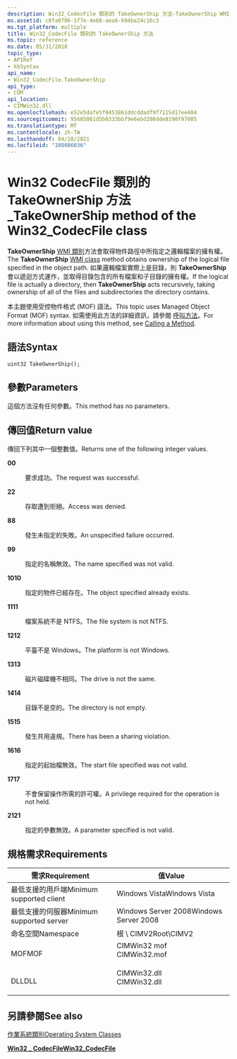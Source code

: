 ```yaml
---
description: Win32_CodecFile 類別的 TakeOwnerShip 方法-TakeOwnerShip WMI 類別方法會取得物件路徑中所指定之邏輯檔案的擁有權。
ms.assetid: c8fa0706-1f7e-4e68-aea6-694ba24c16c3
ms.tgt_platform: multiple
title: Win32_CodecFile 類別的 TakeOwnerShip 方法
ms.topic: reference
ms.date: 05/31/2018
topic_type:
- APIRef
- kbSyntax
api_name:
- Win32_CodecFile.TakeOwnerShip
api_type:
- COM
api_location:
- CIMWin32.dll
ms.openlocfilehash: e52e5dafe5f0453861ddcddadf9f7115d17ee404
ms.sourcegitcommit: 95685061d5b0333bbf9e6ebd208dde8190f97005
ms.translationtype: MT
ms.contentlocale: zh-TW
ms.lasthandoff: 04/28/2021
ms.locfileid: "108086036"
---
```

# <a name="takeownership-method-of-the-win32_codecfile-class"></a><span data-ttu-id="73e2d-103">Win32 CodecFile 類別的 TakeOwnerShip 方法 \_</span><span class="sxs-lookup"><span data-stu-id="73e2d-103">TakeOwnerShip method of the Win32\_CodecFile class</span></span>

<span data-ttu-id="73e2d-104">**TakeOwnerShip** [WMI 類別](/windows/desktop/WmiSdk/retrieving-a-class)方法會取得物件路徑中所指定之邏輯檔案的擁有權。</span><span class="sxs-lookup"><span data-stu-id="73e2d-104">The **TakeOwnerShip** [WMI class](/windows/desktop/WmiSdk/retrieving-a-class) method obtains ownership of the logical file specified in the object path.</span></span> <span data-ttu-id="73e2d-105">如果邏輯檔案實際上是目錄，則 **TakeOwnerShip** 會以遞迴方式運作，並取得目錄包含的所有檔案和子目錄的擁有權。</span><span class="sxs-lookup"><span data-stu-id="73e2d-105">If the logical file is actually a directory, then **TakeOwnerShip** acts recursively, taking ownership of all of the files and subdirectories the directory contains.</span></span>

<span data-ttu-id="73e2d-106">本主題使用受控物件格式 (MOF) 語法。</span><span class="sxs-lookup"><span data-stu-id="73e2d-106">This topic uses Managed Object Format (MOF) syntax.</span></span> <span data-ttu-id="73e2d-107">如需使用此方法的詳細資訊，請參閱 [呼叫方法](/windows/desktop/WmiSdk/calling-a-method)。</span><span class="sxs-lookup"><span data-stu-id="73e2d-107">For more information about using this method, see [Calling a Method](/windows/desktop/WmiSdk/calling-a-method).</span></span>

## <a name="syntax"></a><span data-ttu-id="73e2d-108">語法</span><span class="sxs-lookup"><span data-stu-id="73e2d-108">Syntax</span></span>


```mof
uint32 TakeOwnerShip();
```



## <a name="parameters"></a><span data-ttu-id="73e2d-109">參數</span><span class="sxs-lookup"><span data-stu-id="73e2d-109">Parameters</span></span>

<span data-ttu-id="73e2d-110">這個方法沒有任何參數。</span><span class="sxs-lookup"><span data-stu-id="73e2d-110">This method has no parameters.</span></span>

## <a name="return-value"></a><span data-ttu-id="73e2d-111">傳回值</span><span class="sxs-lookup"><span data-stu-id="73e2d-111">Return value</span></span>

<span data-ttu-id="73e2d-112">傳回下列其中一個整數值。</span><span class="sxs-lookup"><span data-stu-id="73e2d-112">Returns one of the following integer values.</span></span>

<dl> <dt>

<span data-ttu-id="73e2d-113">**0**</span><span class="sxs-lookup"><span data-stu-id="73e2d-113">**0**</span></span>
</dt> <dd>

<span data-ttu-id="73e2d-114">要求成功。</span><span class="sxs-lookup"><span data-stu-id="73e2d-114">The request was successful.</span></span>

</dd> <dt>

<span data-ttu-id="73e2d-115">**2**</span><span class="sxs-lookup"><span data-stu-id="73e2d-115">**2**</span></span>
</dt> <dd>

<span data-ttu-id="73e2d-116">存取遭到拒絕。</span><span class="sxs-lookup"><span data-stu-id="73e2d-116">Access was denied.</span></span>

</dd> <dt>

<span data-ttu-id="73e2d-117">**8**</span><span class="sxs-lookup"><span data-stu-id="73e2d-117">**8**</span></span>
</dt> <dd>

<span data-ttu-id="73e2d-118">發生未指定的失敗。</span><span class="sxs-lookup"><span data-stu-id="73e2d-118">An unspecified failure occurred.</span></span>

</dd> <dt>

<span data-ttu-id="73e2d-119">**9**</span><span class="sxs-lookup"><span data-stu-id="73e2d-119">**9**</span></span>
</dt> <dd>

<span data-ttu-id="73e2d-120">指定的名稱無效。</span><span class="sxs-lookup"><span data-stu-id="73e2d-120">The name specified was not valid.</span></span>

</dd> <dt>

<span data-ttu-id="73e2d-121">**10**</span><span class="sxs-lookup"><span data-stu-id="73e2d-121">**10**</span></span>
</dt> <dd>

<span data-ttu-id="73e2d-122">指定的物件已經存在。</span><span class="sxs-lookup"><span data-stu-id="73e2d-122">The object specified already exists.</span></span>

</dd> <dt>

<span data-ttu-id="73e2d-123">**11**</span><span class="sxs-lookup"><span data-stu-id="73e2d-123">**11**</span></span>
</dt> <dd>

<span data-ttu-id="73e2d-124">檔案系統不是 NTFS。</span><span class="sxs-lookup"><span data-stu-id="73e2d-124">The file system is not NTFS.</span></span>

</dd> <dt>

<span data-ttu-id="73e2d-125">**12**</span><span class="sxs-lookup"><span data-stu-id="73e2d-125">**12**</span></span>
</dt> <dd>

<span data-ttu-id="73e2d-126">平臺不是 Windows。</span><span class="sxs-lookup"><span data-stu-id="73e2d-126">The platform is not Windows.</span></span>

</dd> <dt>

<span data-ttu-id="73e2d-127">**13**</span><span class="sxs-lookup"><span data-stu-id="73e2d-127">**13**</span></span>
</dt> <dd>

<span data-ttu-id="73e2d-128">磁片磁碟機不相同。</span><span class="sxs-lookup"><span data-stu-id="73e2d-128">The drive is not the same.</span></span>

</dd> <dt>

<span data-ttu-id="73e2d-129">**14**</span><span class="sxs-lookup"><span data-stu-id="73e2d-129">**14**</span></span>
</dt> <dd>

<span data-ttu-id="73e2d-130">目錄不是空的。</span><span class="sxs-lookup"><span data-stu-id="73e2d-130">The directory is not empty.</span></span>

</dd> <dt>

<span data-ttu-id="73e2d-131">**15**</span><span class="sxs-lookup"><span data-stu-id="73e2d-131">**15**</span></span>
</dt> <dd>

<span data-ttu-id="73e2d-132">發生共用違規。</span><span class="sxs-lookup"><span data-stu-id="73e2d-132">There has been a sharing violation.</span></span>

</dd> <dt>

<span data-ttu-id="73e2d-133">**16**</span><span class="sxs-lookup"><span data-stu-id="73e2d-133">**16**</span></span>
</dt> <dd>

<span data-ttu-id="73e2d-134">指定的起始檔無效。</span><span class="sxs-lookup"><span data-stu-id="73e2d-134">The start file specified was not valid.</span></span>

</dd> <dt>

<span data-ttu-id="73e2d-135">**17**</span><span class="sxs-lookup"><span data-stu-id="73e2d-135">**17**</span></span>
</dt> <dd>

<span data-ttu-id="73e2d-136">不會保留操作所需的許可權。</span><span class="sxs-lookup"><span data-stu-id="73e2d-136">A privilege required for the operation is not held.</span></span>

</dd> <dt>

<span data-ttu-id="73e2d-137">**21**</span><span class="sxs-lookup"><span data-stu-id="73e2d-137">**21**</span></span>
</dt> <dd>

<span data-ttu-id="73e2d-138">指定的參數無效。</span><span class="sxs-lookup"><span data-stu-id="73e2d-138">A parameter specified is not valid.</span></span>

</dd> </dl>

## <a name="requirements"></a><span data-ttu-id="73e2d-139">規格需求</span><span class="sxs-lookup"><span data-stu-id="73e2d-139">Requirements</span></span>



| <span data-ttu-id="73e2d-140">需求</span><span class="sxs-lookup"><span data-stu-id="73e2d-140">Requirement</span></span> | <span data-ttu-id="73e2d-141">值</span><span class="sxs-lookup"><span data-stu-id="73e2d-141">Value</span></span> |
|-------------------------------------|-----------------------------------------------------------------------------------------|
| <span data-ttu-id="73e2d-142">最低支援的用戶端</span><span class="sxs-lookup"><span data-stu-id="73e2d-142">Minimum supported client</span></span><br/> | <span data-ttu-id="73e2d-143">Windows Vista</span><span class="sxs-lookup"><span data-stu-id="73e2d-143">Windows Vista</span></span><br/>                                                                |
| <span data-ttu-id="73e2d-144">最低支援的伺服器</span><span class="sxs-lookup"><span data-stu-id="73e2d-144">Minimum supported server</span></span><br/> | <span data-ttu-id="73e2d-145">Windows Server 2008</span><span class="sxs-lookup"><span data-stu-id="73e2d-145">Windows Server 2008</span></span><br/>                                                          |
| <span data-ttu-id="73e2d-146">命名空間</span><span class="sxs-lookup"><span data-stu-id="73e2d-146">Namespace</span></span><br/>                | <span data-ttu-id="73e2d-147">根 \\ CIMV2</span><span class="sxs-lookup"><span data-stu-id="73e2d-147">Root\\CIMV2</span></span><br/>                                                                  |
| <span data-ttu-id="73e2d-148">MOF</span><span class="sxs-lookup"><span data-stu-id="73e2d-148">MOF</span></span><br/>                      | <dl> <span data-ttu-id="73e2d-149"><dt>CIMWin32 mof</dt></span><span class="sxs-lookup"><span data-stu-id="73e2d-149"><dt>CIMWin32.mof</dt></span></span> </dl> |
| <span data-ttu-id="73e2d-150">DLL</span><span class="sxs-lookup"><span data-stu-id="73e2d-150">DLL</span></span><br/>                      | <dl> <span data-ttu-id="73e2d-151"><dt>CIMWin32.dll</dt></span><span class="sxs-lookup"><span data-stu-id="73e2d-151"><dt>CIMWin32.dll</dt></span></span> </dl> |



## <a name="see-also"></a><span data-ttu-id="73e2d-152">另請參閱</span><span class="sxs-lookup"><span data-stu-id="73e2d-152">See also</span></span>

<dl> <dt>

<span data-ttu-id="73e2d-153">[作業系統類別](/previous-versions//aa392727(v=vs.85))</span><span class="sxs-lookup"><span data-stu-id="73e2d-153">[Operating System Classes](/previous-versions//aa392727(v=vs.85))</span></span>
</dt> <dt>

[<span data-ttu-id="73e2d-154">**Win32 \_ CodecFile**</span><span class="sxs-lookup"><span data-stu-id="73e2d-154">**Win32\_CodecFile**</span></span>](win32-codecfile.md)
</dt> </dl>

 

